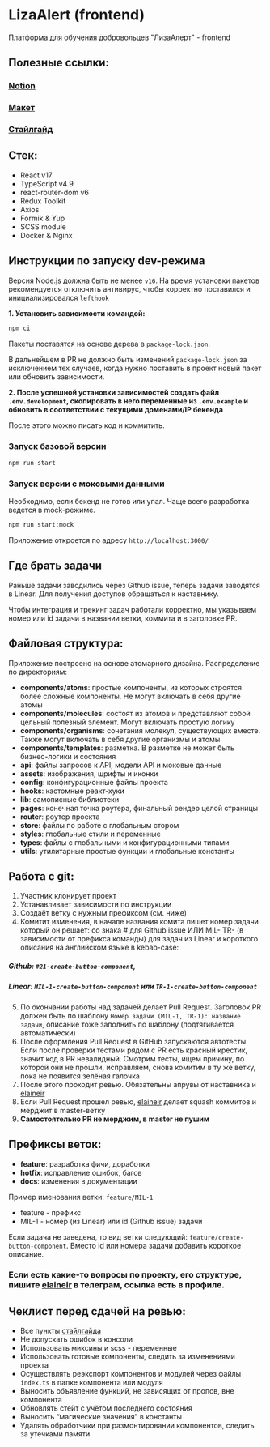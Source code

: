 # LizaAlert (frontend)

Платформа для обучения добровольцев "ЛизаАлерт" - frontend

## Полезные ссылки:

### [Notion](https://www.notion.so/Workspase-d91bb6cb149a4bedae1a532813d50f0a)

### [Макет](https://www.figma.com/file/FasUcYffR2kJAhPvBGcACW/LizaAlert-Mockups?node-id=155%3A5905)

### [Стайлгайд](./docs/style-guide.md)

## Стек:

- React v17
- TypeScript v4.9
- react-router-dom v6
- Redux Toolkit
- Axios
- Formik & Yup
- SCSS module
- Docker & Nginx

## Инструкции по запуску dev-режима

Версия Node.js должна быть не менее `v16`. На время установки пакетов
рекомендуется отключить антивирус, чтобы корректно поставился и
инициализировался `lefthook`

**1. Установить зависимости командой:**

```bash
npm ci
```

Пакеты поставятся на основе дерева в `package-lock.json`.

В дальнейшем в PR не должно быть изменений `package-lock.json` за исключением
тех случаев, когда нужно поставить в проект новый пакет или обновить
зависимости.

**2. После успешной установки зависимостей создать файл `.env.development`,
скопировать в него переменные из `.env.example` и обновить в соответствии с
текущими доменами/IP бекенда**

После этого можно писать код и коммитить.

### Запуск базовой версии

```bash
npm run start
```

### Запуск версии с моковыми данными

Необходимо, если бекенд не готов или упал. Чаще всего разработка ведется в
mock-режиме.

```bash
npm run start:mock
```

Приложение откроется по адресу `http://localhost:3000/`

## Где брать задачи

Раньше задачи заводились через Github issue, теперь задачи заводятся в Linear.
Для получения доступов обращаться к наставнику.

Чтобы интеграция и трекинг задач работали корректно, мы указываем номер или id
задачи в названии ветки, коммита и в заголовке PR.

## Файловая структура:

Приложение построено на основе атомарного дизайна.
Распределение по директориям:

- **components/atoms**: простые компоненты, из которых строятся более сложные
  компоненты. Не могут включать в себя другие атомы
- **components/molecules**: состоят из атомов и представляют собой цельный
  полезный элемент. Могут включать простую логику
- **components/organisms**: сочетания молекул, существующих вместе. Также могут
  включать в себя другие организмы и атомы
- **components/templates**: разметка. В разметке не может быть бизнес-логики и
  состояния
- **api**: файлы запросов к API, модели API и моковые данные
- **assets**: изображения, шрифты и иконки
- **config**: конфигурационные файлы проекта
- **hooks**: кастомные реакт-хуки
- **lib**: самописные библиотеки
- **pages**: конечная точка роутера, финальный рендер целой страницы
- **router**: роутер проекта
- **store**: файлы по работе с глобальным стором
- **styles**: глобальные стили и переменные
- **types**: файлы с глобальными и конфигурационными типами
- **utils**: утилитарные простые функции и глобальные константы

## Работа с git:

1. Участник клонирует проект
2. Устанавливает зависимости по инструкции
3. Создаёт ветку с нужным префиксом (см. ниже)
4. Комитит изменения, в начале названия комита пишет номер задачи который он
   решает: со знака # для Github issue ИЛИ MIL- TR- (в зависимости от
   префикса команды) для задач из Linear и короткого описания на английском
   языке в kebab-case:

##### Github: `#21-create-button-component`,

##### Linear: `MIL-1-create-button-component` или `TR-1-create-button-component`

5. По окончании работы над задачей делает Pull Request. Заголовок PR должен быть
   по шаблону `Номер задачи (MIL-1, TR-1): название задачи`, описание тоже
   заполнить по шаблону (подтягивается автоматически)
6. После оформления Pull Request в GitHub запускаются автотесты.
   Если после проверки тестами рядом с PR есть красный крестик, значит код в PR
   невалидный.
   Смотрим тесты, ищем причину, по которой они не прошли, исправляем, снова
   комитим в ту же ветку, пока не появится зелёная галочка
7. После этого проходит ревью. Обязательны апрувы от наставника
   и [elaineir](https://github.com/elaineir)
8. Если Pull Request прошел ревью, [elaineir](https://github.com/elaineir)
   делает squash коммитов и мерджит в master-ветку
9. **Самостоятельно PR не мерджим, в master не пушим**

## Префиксы веток:

- **feature**: разработка фичи, доработки
- **hotfix**: исправление ошибок, багов
- **docs**: изменения в документации

Пример именования ветки: `feature/MIL-1`

- feature - префикс
- MIL-1 - номер (из Linear) или id (Github issue) задачи

Если задача не заведена, то вид ветки
следующий: `feature/create-button-component`.
Вместо id или номера задачи добавить короткое описание.

### Если есть какие-то вопросы по проекту, его структуре, пишите [elaineir](https://github.com/elaineir) в телеграм, ссылка есть в профиле.

## Чеклист перед сдачей на ревью:

- Все пункты [стайлгайда](./docs/style-guide.md)
- Не допускать ошибок в консоли
- Использовать миксины и scss - переменные
- Использовать готовые компоненты, следить за изменениями проекта
- Осуществлять реэкспорт компонентов и модулей через файлы `index.ts` в папке
  компонента или модуля
- Выносить объявление функций, не зависящих от пропов, вне компонента
- Обновлять стейт с учётом последнего состояния
- Выносить “магические значения” в константы
- Удалять обработчики при размонтировании компонентов, следить за утечками
  памяти
